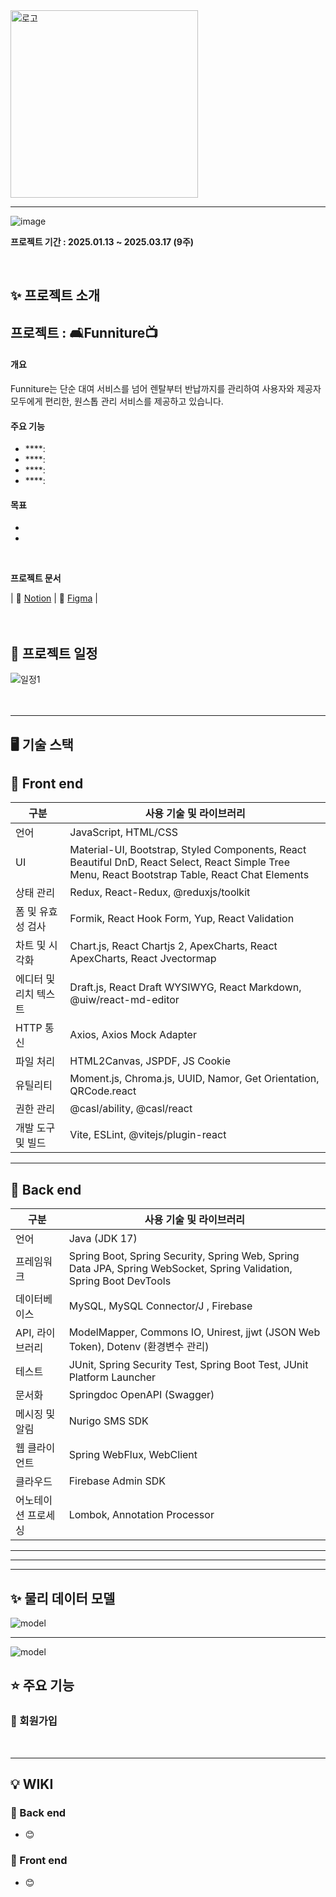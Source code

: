 <div align="flex-start"><img src="https://github.com/user-attachments/assets/ebb4b683-06f1-49a0-92da-e6548a9b9150" alt="로고" width="300px" hegih="250px"></div>
<hr/>

![image](https://github.com/user-attachments/assets/a37e3b69-4c2d-4cff-9f62-1230b8891e70)


**프로젝트 기간 : 2025.01.13 ~ 2025.03.17 (9주)**

<br/>

## ✨ 프로젝트 소개


## **프로젝트 : 🛋Funniture📺**

#### **개요**
Funniture는 단순 대여 서비스를 넘어 렌탈부터 반납까지를 관리하여 사용자와 제공자 모두에게 편리한, 원스톱 관리 서비스를 제공하고 있습니다.

#### **주요 기능**
- ****: 
- ****: 
- ****: 
- ****: 

#### **목표**
- 
- 



<br/>

**프로젝트 문서**
 
| 📃 [Notion](https://www.notion.so/ohgiraffers/Funniture-a20b3bd6541044bb92633168355e984d) | 🎨 [Figma](https://www.figma.com/design/LerWvqtQYoZsDC5apYe5R4/Funniture?node-id=0-1&p=f&t=H87Z57FzWKf1Kxf2-0) | 
<br/>
<br/>
<br/>

## 📅 프로젝트 일정
<img src="" alt="일정1">
<br/>
<br/>
<br/>


***

## 🖥 기술 스택

## 📘 Front end

| 구분                 | 사용 기술 및 라이브러리          |
| -------------------- | ------------------------------- |
| 언어                 | JavaScript, HTML/CSS            |
| UI                   | Material-UI, Bootstrap, Styled Components, React Beautiful DnD, React Select, React Simple Tree Menu, React Bootstrap Table, React Chat Elements |
| 상태 관리            | Redux, React-Redux, @reduxjs/toolkit |
| 폼 및 유효성 검사    | Formik, React Hook Form, Yup, React Validation |
| 차트 및 시각화       | Chart.js, React Chartjs 2, ApexCharts, React ApexCharts, React Jvectormap |
| 에디터 및 리치 텍스트 | Draft.js, React Draft WYSIWYG, React Markdown, @uiw/react-md-editor |
| HTTP 통신            | Axios, Axios Mock Adapter        |
| 파일 처리            | HTML2Canvas, JSPDF, JS Cookie    |
| 유틸리티             | Moment.js, Chroma.js, UUID, Namor, Get Orientation, QRCode.react |
| 권한 관리            | @casl/ability, @casl/react       |
| 개발 도구 및 빌드    | Vite, ESLint, @vitejs/plugin-react |

***


## 📙 Back end

| 구분                 | 사용 기술 및 라이브러리          |
| -------------------- | ------------------------------- |
| 언어                 | Java (JDK 17)                   |
| 프레임워크           | Spring Boot, Spring Security, Spring Web, Spring Data JPA, Spring WebSocket, Spring Validation, Spring Boot DevTools |
| 데이터베이스         | MySQL, MySQL Connector/J , Firebase       |
| API, 라이브러리      | ModelMapper, Commons IO, Unirest, jjwt (JSON Web Token), Dotenv (환경변수 관리) |
| 테스트               | JUnit, Spring Security Test, Spring Boot Test, JUnit Platform Launcher |
| 문서화               | Springdoc OpenAPI (Swagger)     |
| 메시징 및 알림       | Nurigo SMS SDK                  |
| 웹 클라이언트        | Spring WebFlux, WebClient       |
| 클라우드             | Firebase Admin SDK              |
| 어노테이션 프로세싱  | Lombok, Annotation Processor    |

***





***
***


## ✨ 물리 데이터 모델
<img src="" alt="model">

***

<img src="" alt="model">


## ⭐️ 주요 기능

### 📌 회원가입


<br/>

***

## 💡 WIKI

### 📙 Back end

  - 😊[](https://github.com/)


 ### 📘 Front end
  - 😊[](https://github.com/)



<br/>
<br/>
